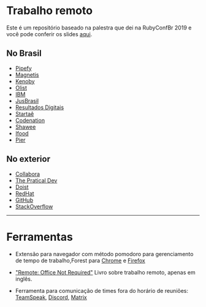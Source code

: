 # Trabalho remoto

Este é um repositório baseado na palestra que dei na RubyConfBr 2019 e você pode conferir os slides [aqui](https://slides.com/carolcode/remoto).


## No Brasil

- [Pipefy](https://www.pipefy.com/careers/)
- [Magnetis](https://jobs.kenoby.com/magnetis)
- [Kenoby](https://jobs.kenoby.com/kenoby)
- [Olist](https://olist.com/trabalhe-conosco/)
- [IBM](https://www.ibm.com/br-pt/employment/)
- [JusBrasil](https://sobre.jusbrasil.com.br/carreiras)
- [Resultados Digitais](https://boards.greenhouse.io/resultadosdigitais)
- [Startaê](https://makerstribe.startae.com/)
- [Codenation](https://www.codenation.dev/)
- [Shawee](https://shawee.io/#contact)
- [Ifood](https://www.ifood.com.br/carreiras)
- [Pier](https://careers.pier.digital/)


## No exterior

- [Collabora](https://www.collabora.com/careers.html)
- [The Pratical Dev](https://dev.to/)
- [Doist](https://doist.com/jobs/)
- [RedHat](jobs.redhat.com)
- [GitHub](https://github.com/about/careers)
- [StackOverflow](https://stackoverflow.com/company/work-here)





___________

# Ferramentas 

- Extensão para navegador com método pomodoro para gerenciamento de tempo de trabalho,Forest para [Chrome](https://chrome.google.com/webstore/detail/forest-stay-focused-be-pr/kjacjjdnoddnpbbcjilcajfhhbdhkpgk?hl=pt-BR) e [Firefox](https://addons.mozilla.org/pt-BR/firefox/addon/forest-stay-focused-be-present/)

- ["Remote: Office Not Required"](https://www.amazon.com.br/gp/product/B00C0ALZ0W?pf_rd_p=96b1767d-f792-4902-8834-039a970f4513&pf_rd_r=PE0TQGVMGGF8HQ2V0GQ8) Livro sobre trabalho remoto, apenas em inglês. 

- Ferramenta para comunicação de times fora do horário de reuniões: [TeamSpeak](https://teamspeak.com/en/), [Discord](https://discordapp.com/), [Matrix](https://github.com/ResultadosDigitais/matrix)
